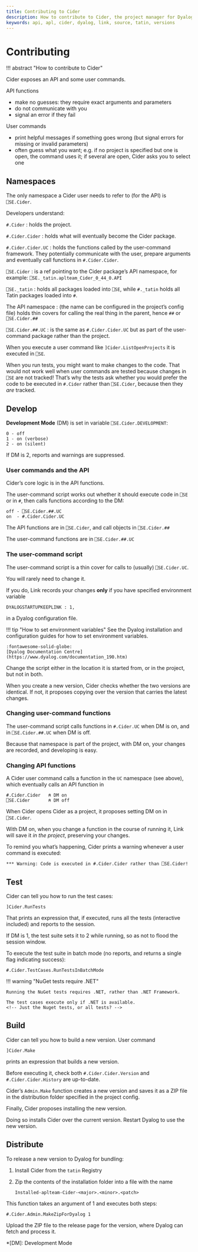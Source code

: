 ```yaml
---
title: Contributing to Cider
description: How to contribute to Cider, the project manager for Dyalog APL software authors
keywords: api, apl, cider, dyalog, link, source, tatin, versions
---
```


# Contributing


!!! abstract "How to contribute to Cider"


Cider exposes an API and some user commands.

API functions

-   make no guesses: they require exact arguments and parameters
-   do not communicate with you
-   signal an error if they fail

User commands

-   print helpful messages if something goes wrong (but signal errors for missing or invalid parameters)
-   often guess what you want; e.g. if no project is specified but one is open, the command uses it; if several are open, Cider asks you to select one


## Namespaces

The only namespace a Cider user needs to refer to (for the API) is `⎕SE.Cider`.

Developers understand:

`#.Cider`
: holds the project.

`#.Cider.Cider`
: holds what will eventually become the Cider package.

`#.Cider.Cider.UC`
: holds the functions called by the user-command framework. 
    They potentially communicate with the user, prepare arguments and eventually call functions in `#.Cider.Cider`.

`⎕SE.Cider`
: is a ref pointing to the Cider package’s API namespace, for example:
    `⎕SE._tatin.aplteam_Cider_0_44_0.API`

`⎕SE._tatin`
: holds all packages loaded into `⎕SE`, while `#._tatin` holds all Tatin packages loaded into `#`.

The API namespace
: (the name can be configured in the project’s config file) holds thin covers for calling the real thing in the parent, hence `##` or `⎕SE.Cider.##`

`⎕SE.Cider.##.UC`
: is the same as `#.Cider.Cider.UC` but as part of the user-command package rather than the project.

When you execute a user command like
`]Cider.ListOpenProjects`
it is executed in `⎕SE`. 

<!-- 
The above deinitions bewilder me. 
Perhaps if I worked on the package, they would make more sense to me.
 -->

When you run tests, you might want to make changes to the code.
That would not work well when user commands are tested because changes in `⎕SE` are
not tracked! 
That’s why the tests ask whether you would prefer the code to be executed in `#.Cider` rather than `⎕SE.Cider`, because then they *are* tracked.


## Develop

__Development Mode__ (DM) is set in variable `⎕SE.Cider.DEVELOPMENT`:

    0 - off
    1 - on (verbose)
    2 - on (silent)


If DM is 2, reports and warnings are suppressed.


### User commands and the API

Cider’s core logic is in the API functions.

The user-command script works out whether it should execute code in `⎕SE` or in `#`,  then calls functions according to the DM:

    off - ⎕SE.Cider.##.UC
    on  - #.Cider.Cider.UC


The API functions are in `⎕SE.Cider`, and call objects in `⎕SE.Cider.##`

The user-command functions are in `⎕SE.Cider.##.UC`


### The user-command script

The user-command script is a thin cover for calls to (usually) `⎕SE.Cider.UC`. 
<!-- Really? Namespace not previously mentioned. -->
You will rarely need to change it.

If you do, Link records your changes __only__ if you have specified environment variable

    DYALOGSTARTUPKEEPLINK : 1,

in a Dyalog configuration file.

!!! tip "How to set environment variables"
    See the Dyalog installation and configuration guides for how to set environment variables.

    :fontawesome-solid-globe: 
    [Dyalog Documentation Centre](https://www.dyalog.com/documentation_190.htm)

Change the script either in the location it is started from, or in the project, but not in both. 

When you create a new version, Cider checks whether the two versions are identical.
If not, it proposes copying over the version that carries the latest changes.


### Changing user-command functions

The user-command script calls functions in `#.Cider.UC` when DM is on, and in `⎕SE.Cider.##.UC` when DM is off.

Because that namespace is part of the project, with DM on, your changes are recorded, and developing is easy.


### Changing API functions

A Cider user command calls a function in the `UC` namespace (see above), which eventually calls an API function in

    #.Cider.Cider   ⍝ DM on
    ⎕SE.Cider       ⍝ DM off

When Cider opens Cider as a project, it proposes setting DM on in `⎕SE.Cider`.

With DM on, when you change a function in the course of running it, Link will save it _in the project_, preserving your changes.

To remind you what’s happening, Cider prints a warning whenever a user command is executed:

    *** Warning: Code is executed in #.Cider.Cider rather than ⎕SE.Cider!




## Test

Cider can tell you how to run the test cases:

    ]Cider.RunTests

That prints an expression that, if executed, runs all the tests (interactive included) and reports to the session.

If DM is 1, the test suite sets it to 2 while running, so as not to flood the session window.

To execute the test suite in batch mode (no reports, and returns a single flag indicating success):

    #.Cider.TestCases.RunTestsInBatchMode

!!! warning "NuGet tests require .NET"

    Running the NuGet tests requires .NET, rather than .NET Framework.

    The test cases execute only if .NET is available.
    <!-- Just the Nuget tests, or all tests? -->


## Build

Cider can tell you how to build a new version. 
User command

    ]Cider.Make

prints an expression that builds a new version. 

Before executing it, check both `#.Cider.Cider.Version` and `#.Cider.Cider.History` are up-to-date.

Cider’s `Admin.Make` function creates a new version and saves it as a ZIP file in the distribution folder specified in the project config.

Finally, Cider proposes installing the new version.

Doing so installs Cider over the current version.
Restart Dyalog to use the new version.

<!-- 
  **How can Cider not be installed if it is running?**

  , or, if it has not been previously installed, ask the user whether it should be installed into the version-specific or the version-agnostic folder for Dyalog files on your operating system.
 -->


## Distribute

To release a new version to Dyalog for bundling:

1.  Install Cider from the `tatin` Registry
1.  Zip the contents of the installation folder into a file with the name 

        Installed-aplteam-Cider-<major>.<minor>.<patch>

This function takes an argument of 1 and executes both steps:

    #.Cider.Admin.MakeZipForDyalog 1

Upload the ZIP file to the release page for the version, where Dyalog can fetch and process it.



*[DM]: Development Mode